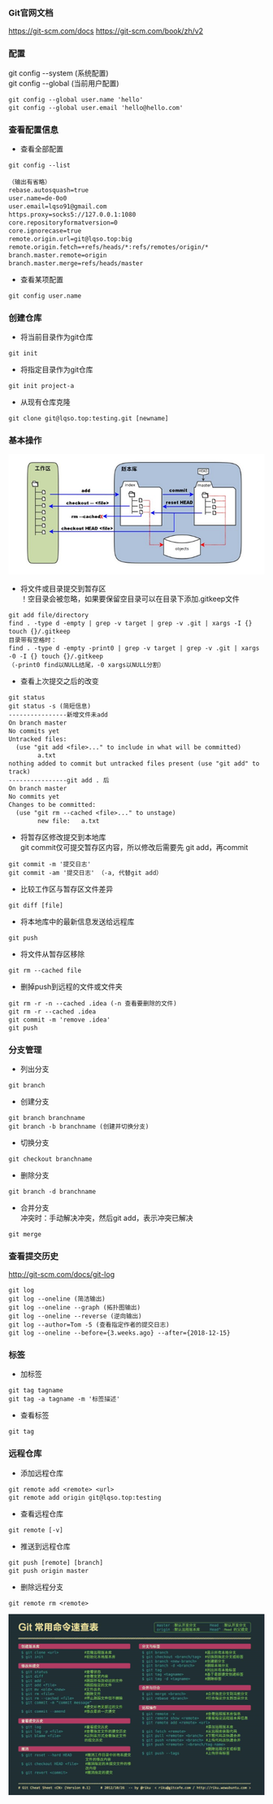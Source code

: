 ### Git官网文档
https://git-scm.com/docs
https://git-scm.com/book/zh/v2

### 配置  
git config --system (系统配置)  
git config --global (当前用户配置)
```$xslt
git config --global user.name 'hello'
git config --global user.email 'hello@hello.com'
```

### 查看配置信息
- 查看全部配置
```$xslt
git config --list

（输出有省略）
rebase.autosquash=true
user.name=de-0o0
user.email=lqso91@gmail.com
https.proxy=socks5://127.0.0.1:1080
core.repositoryformatversion=0
core.ignorecase=true
remote.origin.url=git@lqso.top:big
remote.origin.fetch=+refs/heads/*:refs/remotes/origin/*
branch.master.remote=origin
branch.master.merge=refs/heads/master
```
- 查看某项配置
```$xslt
git config user.name
```
### 创建仓库
- 将当前目录作为git仓库
```$xslt
git init
```
- 将指定目录作为git仓库
```$xslt
git init project-a
```
- 从现有仓库克隆
```$xslt
git clone git@lqso.top:testing.git [newname]
```
### 基本操作
![git流程图](git/images/gitwork.png)
- 将文件或目录提交到暂存区  
！空目录会被忽略，如果要保留空目录可以在目录下添加.gitkeep文件
```$xslt
git add file/directory
find . -type d -empty | grep -v target | grep -v .git | xargs -I {} touch {}/.gitkeep
目录带有空格时：
find . -type d -empty -print0 | grep -v target | grep -v .git | xargs -0 -I {} touch {}/.gitkeep
（-print0 find以NULL结尾，-0 xargs以NULL分割）
```

- 查看上次提交之后的改变
```$xslt
git status
git status -s (简短信息)
----------------新增文件未add
On branch master
No commits yet
Untracked files:
  (use "git add <file>..." to include in what will be committed)
        a.txt
nothing added to commit but untracked files present (use "git add" to track)
----------------git add . 后
On branch master
No commits yet
Changes to be committed:
  (use "git rm --cached <file>..." to unstage)
        new file:   a.txt
```
- 将暂存区修改提交到本地库  
git commit仅可提交暂存区内容，所以修改后需要先 git add，再commit
```$xslt
git commit -m '提交日志'
git commit -am '提交日志' （-a, 代替git add）
```
- 比较工作区与暂存区文件差异
```$xslt
git diff [file]
```
- 将本地库中的最新信息发送给远程库
```$xslt
git push
```
- 将文件从暂存区移除
```$xslt
git rm --cached file
```
- 删掉push到远程的文件或文件夹
```$xslt
git rm -r -n --cached .idea (-n 查看要删除的文件)
git rm -r --cached .idea
git commit -m 'remove .idea'
git push
```
### 分支管理
- 列出分支
```$xslt
git branch
```
- 创建分支
```$xslt
git branch branchname
git branch -b branchname (创建并切换分支)
```
- 切换分支
```$xslt
git checkout branchname
```
- 删除分支
```$xslt
git branch -d branchname
```
- 合并分支  
冲突时：手动解决冲突，然后git add，表示冲突已解决
```$xslt
git merge
```
### 查看提交历史  
http://git-scm.com/docs/git-log
```
git log
git log --oneline (简洁输出)
git log --oneline --graph (拓扑图输出)
git log --oneline --reverse (逆向输出)
git log --author=Tom -5 (查看指定作者的提交日志)
git log --oneline --before={3.weeks.ago} --after={2018-12-15}
```
### 标签
- 加标签  
```$xslt
git tag tagname
git tag -a tagname -m '标签描述' 
```
- 查看标签
```$xslt
git tag
```
### 远程仓库
- 添加远程仓库
```$xslt
git remote add <remote> <url>
git remote add origin git@lqso.top:testing
```
- 查看远程仓库
```$xslt
git remote [-v]
```
- 推送到远程仓库
```$xslt
git push [remote] [branch]
git push origin master
```
- 删除远程分支
```$xslt
git remote rm <remote>
```
![git命令](git/images/gitcommand.jpg)